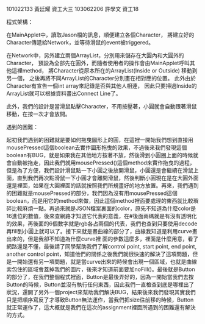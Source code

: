 101022133 黃廷耀 資工大三
103062206 許學文 資工18

程式架構：

在MainApplet中，讀取Jason檔的訊息，順便建立各個Character，
將建立好的Character傳遞給Network，並等待滑鼠的event被triggered。

在Network中，另外建立兩個ArrayList，分別用來儲存在大圓內和大圓外的Character，
預設為全部先在圓外，而隨者使用者的操作會由MainApplet呼叫其他這裡method，
將Character從原本所在的ArrayList(Inside or Outside) 移動到另一個，
之後再將不同ArrayList的Character分別畫在相對應的位置。
此外由於Character有宣告一個int array來記錄是否與其他人相連，
因此只要掃過Inside的ArrayList就可以根據資料畫出Connect Line了。

此外，我們的設計是當滑鼠點擊Character，不用按壓著，小圓就會自動跟著滑鼠移動，在按一次才會放開。

遇到的困難：

起初我們遇到的困難就是要如何拖曳圖形上的圓，在這裡一開始我們想到直接用mousePressed這個boolean去實作圖形拖曳的效果，不過後來我們發現這個boolean有BUG，就是如果我在其他地方按著不放，然後滑到小圓圈上面的時候就會自動被拖走，因此我們就用mousePressed()這個method來實作拖曳的過程，但是為了方便，我們設計滑鼠點一下小圓之後放開滑鼠，小圓還是會繼續在滑鼠上面，直到我們再次點滑鼠一下小圓才會離開滑鼠，然後判斷小圓現在是在大圓外面還是裡面，如果在大圓裡面的話就按照我們所規畫好的地方放置。再來，我們遇到的困難就是mousePressed的部分，我們因為沒有用mousePressed這個boolean，而是用它的method來做，因此這個method裡面要處理的東西就比較瑣碎比較麻煩一點。再過來就是JSON檔案裏面的color，原先不知道為什麼color是16進位的數值，後來查網路才知道它代表的意義，在#後面兩碼就是有沒有透明化的效果，再後面的6個數字就是rgb各占兩個的代表，我們也查到只要使用decode再fill到小圓上就可以了。接下來就是畫曲線的部分了，曲線我知道是利用curve畫出來的，但是我卻不知道為什麼curve裡
面的參數這麼多，裡面是什麼用意，看了網路還是不懂，最後請了同學幫助我們了解control point, start point, end point, another control point，知道他們的關係之後我們就很快速的解決了這項問題，但是一開始還有另一項問題，就是當curve出來的時候會出現一個區域，也就是曲線索包住的區域會蓋掉我們的圖片，後來才知道前面要加noFill()。最後就是Button的部分了，在我們整個程式裡面，Button是最後弄好的，因為一開始當我們去按Button的時候，Button並沒有執行任何東西，因此我們一直檢查到底是哪裡出了狀況，還開了另外一個project來幫助我們解決BUG，結果後來我們發現其實我們只是把順序寫反了才導致Button無法運作，當我們把size往前移的時候，Button就正常運作了，這大概就是我們在這次的assignment裡面所遇到的困難還有解決的方式。
